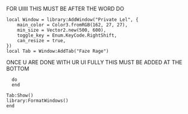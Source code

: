 FOR UIIII THIS MUST BE AFTER THE WORD DO

	local Window = library:AddWindow("Private Lel", {
		main_color = Color3.fromRGB(162, 27, 27),
		min_size = Vector2.new(500, 600),
		toggle_key = Enum.KeyCode.RightShift,
		can_resize = true,
	})
	local Tab = Window:AddTab("Faze Rage")
  
  
  ONCE U ARE DONE WITH UR UI FULLY THIS MUST BE ADDED AT THE BOTTOM

	  do 
	  end

	Tab:Show()
	library:FormatWindows() 
    end
